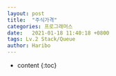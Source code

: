```yaml
---
layout: post
title:  "주식가격"
categories: 프로그래머스
date:   2021-01-18 11:40:18 +0800
tags: Lv.2 Stack/Queue
author: Haribo
---
```


* content
{:toc}